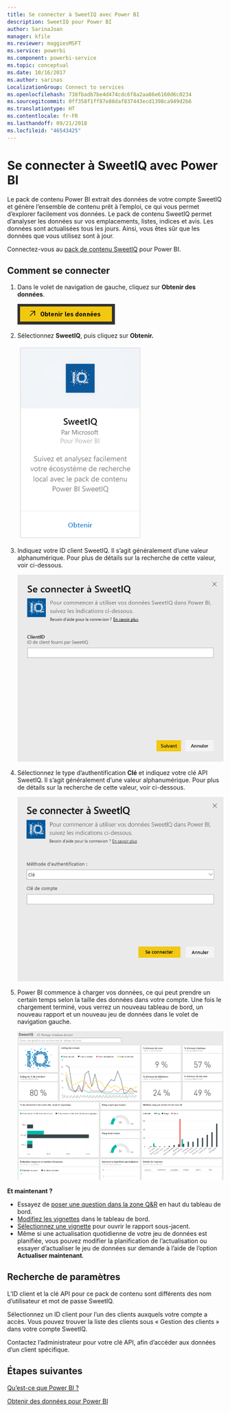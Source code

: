 ```yaml
---
title: Se connecter à SweetIQ avec Power BI
description: SweetIQ pour Power BI
author: SarinaJoan
manager: kfile
ms.reviewer: maggiesMSFT
ms.service: powerbi
ms.component: powerbi-service
ms.topic: conceptual
ms.date: 10/16/2017
ms.author: sarinas
LocalizationGroup: Connect to services
ms.openlocfilehash: 738fbadb7be4d474cdc6f8a2aa86e6160d6c0234
ms.sourcegitcommit: 0ff358f1ff87e88daf837443ecd1398ca949d2b6
ms.translationtype: HT
ms.contentlocale: fr-FR
ms.lasthandoff: 09/21/2018
ms.locfileid: "46543425"
---
```

# <a name="connect-to-sweetiq-with-power-bi"></a>Se connecter à SweetIQ avec Power BI
Le pack de contenu Power BI extrait des données de votre compte SweetIQ et génère l’ensemble de contenu prêt à l’emploi, ce qui vous permet d’explorer facilement vos données. Le pack de contenu SweetIQ permet d’analyser les données sur vos emplacements, listes, indices et avis. Les données sont actualisées tous les jours. Ainsi, vous êtes sûr que les données que vous utilisez sont à jour.

Connectez-vous au [pack de contenu SweetIQ](https://app.powerbi.com/groups/me/getdata/services/sweetiq) pour Power BI.

## <a name="how-to-connect"></a>Comment se connecter
1. Dans le volet de navigation de gauche, cliquez sur **Obtenir des données**.
   
    ![](media/service-connect-to-sweetiq/getdata.png)
2. Sélectionnez **SweetIQ**, puis cliquez sur **Obtenir.**
   
    ![](media/service-connect-to-sweetiq/sweetiq.png)
3. Indiquez votre ID client SweetIQ. Il s’agit généralement d’une valeur alphanumérique. Pour plus de détails sur la recherche de cette valeur, voir ci-dessous.
   
    ![](media/service-connect-to-sweetiq/parameter.png)
4. Sélectionnez le type d’authentification **Clé** et indiquez votre clé API SweetIQ. Il s’agit généralement d’une valeur alphanumérique. Pour plus de détails sur la recherche de cette valeur, voir ci-dessous.
   
    ![](media/service-connect-to-sweetiq/credentials.png)
5. Power BI commence à charger vos données, ce qui peut prendre un certain temps selon la taille des données dans votre compte. Une fois le chargement terminé, vous verrez un nouveau tableau de bord, un nouveau rapport et un nouveau jeu de données dans le volet de navigation gauche.
   
    ![](media/service-connect-to-sweetiq/dashboard.png)

**Et maintenant ?**

* Essayez de [poser une question dans la zone Q&R](consumer/end-user-q-and-a.md) en haut du tableau de bord.
* [Modifiez les vignettes](service-dashboard-edit-tile.md) dans le tableau de bord.
* [Sélectionnez une vignette](consumer/end-user-tiles.md) pour ouvrir le rapport sous-jacent.
* Même si une actualisation quotidienne de votre jeu de données est planifiée, vous pouvez modifier la planification de l’actualisation ou essayer d’actualiser le jeu de données sur demande à l’aide de l’option **Actualiser maintenant**.

## <a name="finding-parameters"></a>Recherche de paramètres
L’ID client et la clé API pour ce pack de contenu sont différents des nom d’utilisateur et mot de passe SweetIQ.

Sélectionnez un ID client pour l’un des clients auxquels votre compte a accès. Vous pouvez trouver la liste des clients sous « Gestion des clients » dans votre compte SweetIQ.

Contactez l’administrateur pour votre clé API, afin d’accéder aux données d’un client spécifique.

## <a name="next-steps"></a>Étapes suivantes
[Qu’est-ce que Power BI ?](power-bi-overview.md)

[Obtenir des données pour Power BI](service-get-data.md)

